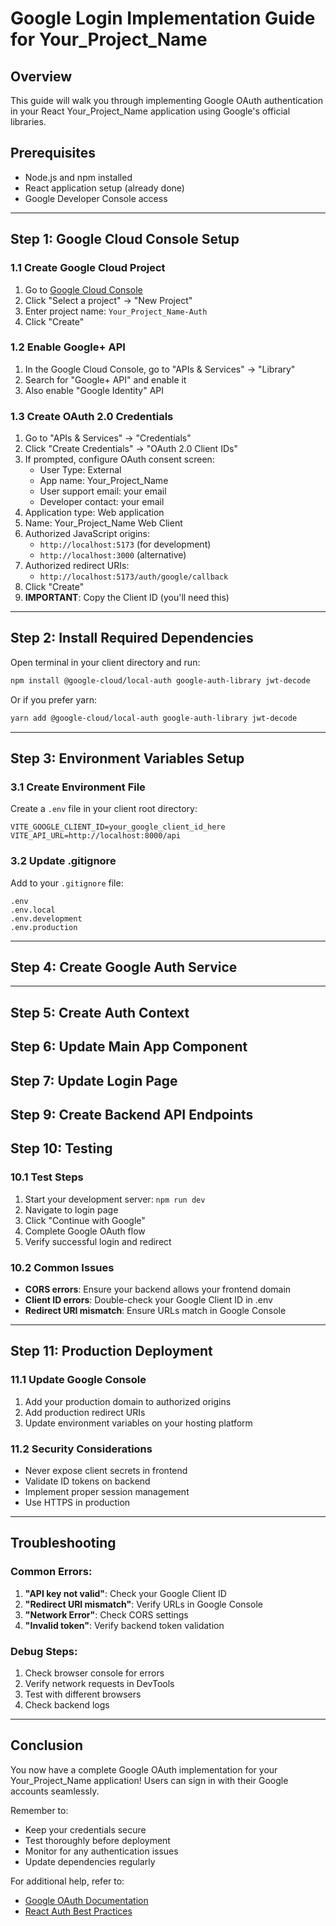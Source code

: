 # Google Login Implementation Guide for Your_Project_Name

## Overview
This guide will walk you through implementing Google OAuth authentication in your React Your_Project_Name application using Google's official libraries.

## Prerequisites
- Node.js and npm installed
- React application setup (already done)
- Google Developer Console access

---

## Step 1: Google Cloud Console Setup

### 1.1 Create Google Cloud Project
1. Go to [Google Cloud Console](https://console.cloud.google.com/)
2. Click "Select a project" → "New Project"
3. Enter project name: `Your_Project_Name-Auth`
4. Click "Create"

### 1.2 Enable Google+ API
1. In the Google Cloud Console, go to "APIs & Services" → "Library"
2. Search for "Google+ API" and enable it
3. Also enable "Google Identity" API

### 1.3 Create OAuth 2.0 Credentials
1. Go to "APIs & Services" → "Credentials"
2. Click "Create Credentials" → "OAuth 2.0 Client IDs"
3. If prompted, configure OAuth consent screen:
   - User Type: External
   - App name: Your_Project_Name
   - User support email: your email
   - Developer contact: your email
4. Application type: Web application
5. Name: Your_Project_Name Web Client
6. Authorized JavaScript origins:
   - `http://localhost:5173` (for development)
   - `http://localhost:3000` (alternative)
7. Authorized redirect URIs:
   - `http://localhost:5173/auth/google/callback`
8. Click "Create"
9. **IMPORTANT**: Copy the Client ID (you'll need this)

---

## Step 2: Install Required Dependencies

Open terminal in your client directory and run:

```bash
npm install @google-cloud/local-auth google-auth-library jwt-decode
```

Or if you prefer yarn:

```bash
yarn add @google-cloud/local-auth google-auth-library jwt-decode
```

---

## Step 3: Environment Variables Setup

### 3.1 Create Environment File
Create a `.env` file in your client root directory:

```env
VITE_GOOGLE_CLIENT_ID=your_google_client_id_here
VITE_API_URL=http://localhost:8000/api
```

### 3.2 Update .gitignore
Add to your `.gitignore` file:
```
.env
.env.local
.env.development
.env.production
```

---

## Step 4: Create Google Auth Service

---

## Step 5: Create Auth Context


## Step 6: Update Main App Component

## Step 7: Update Login Page

## Step 9: Create Backend API Endpoints

## Step 10: Testing

### 10.1 Test Steps
1. Start your development server: `npm run dev`
2. Navigate to login page
3. Click "Continue with Google"
4. Complete Google OAuth flow
5. Verify successful login and redirect

### 10.2 Common Issues
- **CORS errors**: Ensure your backend allows your frontend domain
- **Client ID errors**: Double-check your Google Client ID in .env
- **Redirect URI mismatch**: Ensure URLs match in Google Console

---

## Step 11: Production Deployment

### 11.1 Update Google Console
1. Add your production domain to authorized origins
2. Add production redirect URIs
3. Update environment variables on your hosting platform

### 11.2 Security Considerations
- Never expose client secrets in frontend
- Validate ID tokens on backend
- Implement proper session management
- Use HTTPS in production

---

## Troubleshooting

### Common Errors:
1. **"API key not valid"**: Check your Google Client ID
2. **"Redirect URI mismatch"**: Verify URLs in Google Console
3. **"Network Error"**: Check CORS settings
4. **"Invalid token"**: Verify backend token validation

### Debug Steps:
1. Check browser console for errors
2. Verify network requests in DevTools
3. Test with different browsers
4. Check backend logs

---

## Conclusion

You now have a complete Google OAuth implementation for your Your_Project_Name application! Users can sign in with their Google accounts seamlessly.

Remember to:
- Keep your credentials secure
- Test thoroughly before deployment
- Monitor for any authentication issues
- Update dependencies regularly

For additional help, refer to:
- [Google OAuth Documentation](https://developers.google.com/identity/oauth2/web/guides/overview)
- [React Auth Best Practices](https://react.dev/reference/react/useContext)
